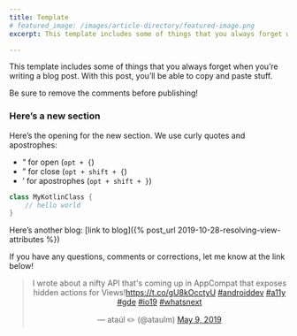 ```yaml
---
title: Template
# featured_image: /images/article-directory/featured-image.png
excerpt: This template includes some of things that you always forget when you’re writing a blog post. With this post, you’ll be able to copy and paste stuff. Be sure to remove the comments before publishing!

---
```


<!-- The intro has no section heading. This can be copied to form the excerpt. -->
This template includes some of things that you always forget when you’re writing a blog post. With this post, you’ll be able to copy and paste stuff.

Be sure to remove the comments before publishing!

<!-- Use h3 for section headings -->
### Here’s a new section

Here’s the opening for the new section. We use curly quotes and apostrophes:

- “ for open (`opt + {`)
- ” for close (`opt + shift + {`)
- ’ for apostrophes (`opt + shift + }`)


<!-- Code blocks should specify the language for syntax highlighting -->
```kotlin
class MyKotlinClass {
    // hello world
}
```

<!-- Link to another blog on Jekyll with the post_url -->
Here’s another blog: [link to blog]({% post_url 2019-10-28-resolving-view-attributes %})

<!-- Sign off -->
If you have any questions, comments or corrections, let me know at the link below!

<center>
<!-- Use the Embed Tweet function from Twitter to generate a blockquote for the Tweet associated with this post and stick it here between these <center> tags -->
<blockquote class="twitter-tweet" data-dnt="true"><p lang="en" dir="ltr">I wrote about a nifty API that&#39;s coming up in AppCompat that exposes hidden actions for Views!<a href="https://t.co/gU8kOcctyU">https://t.co/gU8kOcctyU</a> <a href="https://twitter.com/hashtag/androiddev?src=hash&amp;ref_src=twsrc%5Etfw">#androiddev</a> <a href="https://twitter.com/hashtag/a11y?src=hash&amp;ref_src=twsrc%5Etfw">#a11y</a> <a href="https://twitter.com/hashtag/gde?src=hash&amp;ref_src=twsrc%5Etfw">#gde</a> <a href="https://twitter.com/hashtag/io19?src=hash&amp;ref_src=twsrc%5Etfw">#io19</a> <a href="https://twitter.com/hashtag/whatsnext?src=hash&amp;ref_src=twsrc%5Etfw">#whatsnext</a></p>&mdash; ataúl ✏️ (@ataulm) <a href="https://twitter.com/ataulm/status/1126340698867814400?ref_src=twsrc%5Etfw">May 9, 2019</a></blockquote>
</center>